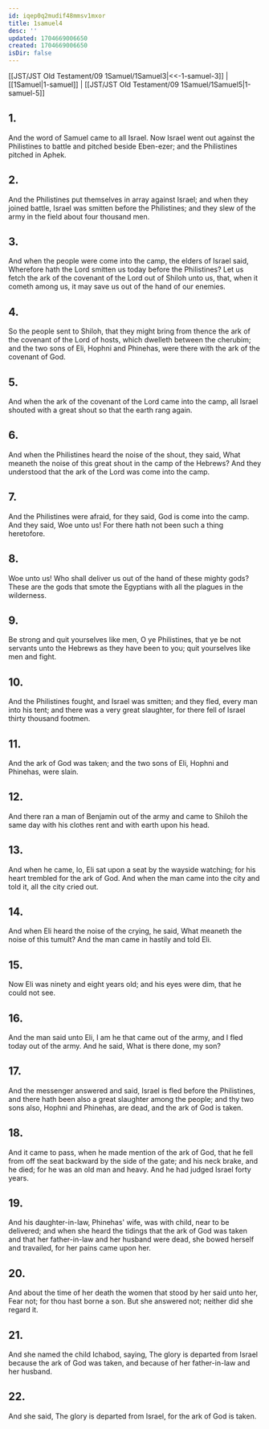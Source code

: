```yaml
---
id: iqep0q2mudif48mmsv1mxor
title: 1samuel4
desc: ''
updated: 1704669006650
created: 1704669006650
isDir: false
---
```

[[JST/JST Old Testament/09 1Samuel/1Samuel3|<<-1-samuel-3]] | [[1Samuel|1-samuel]] | [[JST/JST Old Testament/09 1Samuel/1Samuel5|1-samuel-5]]
## 1.
And the word of Samuel came to all Israel. Now Israel went out against the Philistines to battle and pitched beside Eben-ezer; and the Philistines pitched in Aphek.
## 2.
And the Philistines put themselves in array against Israel; and when they joined battle, Israel was smitten before the Philistines; and they slew of the army in the field about four thousand men.
## 3.
And when the people were come into the camp, the elders of Israel said, Wherefore hath the Lord smitten us today before the Philistines? Let us fetch the ark of the covenant of the Lord out of Shiloh unto us, that, when it cometh among us, it may save us out of the hand of our enemies.
## 4.
So the people sent to Shiloh, that they might bring from thence the ark of the covenant of the Lord of hosts, which dwelleth between the cherubim; and the two sons of Eli, Hophni and Phinehas, were there with the ark of the covenant of God.
## 5.
And when the ark of the covenant of the Lord came into the camp, all Israel shouted with a great shout so that the earth rang again.
## 6.
And when the Philistines heard the noise of the shout, they said, What meaneth the noise of this great shout in the camp of the Hebrews? And they understood that the ark of the Lord was come into the camp.
## 7.
And the Philistines were afraid, for they said, God is come into the camp. And they said, Woe unto us! For there hath not been such a thing heretofore.
## 8.
Woe unto us! Who shall deliver us out of the hand of these mighty gods? These are the gods that smote the Egyptians with all the plagues in the wilderness.
## 9.
Be strong and quit yourselves like men, O ye Philistines, that ye be not servants unto the Hebrews as they have been to you; quit yourselves like men and fight.
## 10.
And the Philistines fought, and Israel was smitten; and they fled, every man into his tent; and there was a very great slaughter, for there fell of Israel thirty thousand footmen.
## 11.
And the ark of God was taken; and the two sons of Eli, Hophni and Phinehas, were slain.
## 12.
And there ran a man of Benjamin out of the army and came to Shiloh the same day with his clothes rent and with earth upon his head.
## 13.
And when he came, lo, Eli sat upon a seat by the wayside watching; for his heart trembled for the ark of God. And when the man came into the city and told it, all the city cried out.
## 14.
And when Eli heard the noise of the crying, he said, What meaneth the noise of this tumult? And the man came in hastily and told Eli.
## 15.
Now Eli was ninety and eight years old; and his eyes were dim, that he could not see.
## 16.
And the man said unto Eli, I am he that came out of the army, and I fled today out of the army. And he said, What is there done, my son?
## 17.
And the messenger answered and said, Israel is fled before the Philistines, and there hath been also a great slaughter among the people; and thy two sons also, Hophni and Phinehas, are dead, and the ark of God is taken.
## 18.
And it came to pass, when he made mention of the ark of God, that he fell from off the seat backward by the side of the gate; and his neck brake, and he died; for he was an old man and heavy. And he had judged Israel forty years.
## 19.
And his daughter-in-law, Phinehas\' wife, was with child, near to be delivered; and when she heard the tidings that the ark of God was taken and that her father-in-law and her husband were dead, she bowed herself and travailed, for her pains came upon her.
## 20.
And about the time of her death the women that stood by her said unto her, Fear not; for thou hast borne a son. But she answered not; neither did she regard it.
## 21.
And she named the child Ichabod, saying, The glory is departed from Israel because the ark of God was taken, and because of her father-in-law and her husband.
## 22.
And she said, The glory is departed from Israel, for the ark of God is taken.


